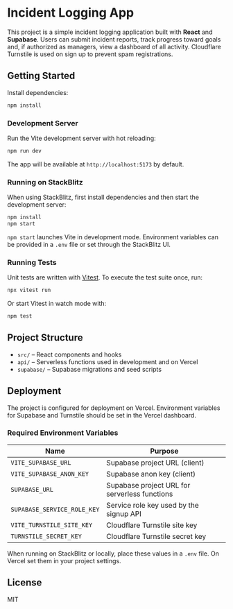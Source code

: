 # Incident Logging App

This project is a simple incident logging application built with **React** and **Supabase**. Users can submit incident reports, track progress toward goals and, if authorized as managers, view a dashboard of all activity. Cloudflare Turnstile is used on sign up to prevent spam registrations.

## Getting Started

Install dependencies:

```bash
npm install
```

### Development Server

Run the Vite development server with hot reloading:

```bash
npm run dev
```

The app will be available at `http://localhost:5173` by default.

### Running on StackBlitz

When using StackBlitz, first install dependencies and then start the development server:

```bash
npm install
npm start
```

`npm start` launches Vite in development mode. Environment variables can be provided in a `.env` file or set through the StackBlitz UI.

### Running Tests

Unit tests are written with [Vitest](https://vitest.dev/). To execute the test suite once, run:

```bash
npx vitest run
```

Or start Vitest in watch mode with:

```bash
npm test
```

## Project Structure

- `src/` – React components and hooks
- `api/` – Serverless functions used in development and on Vercel
- `supabase/` – Supabase migrations and seed scripts

## Deployment

The project is configured for deployment on Vercel. Environment variables for Supabase and Turnstile should be set in the Vercel dashboard.

### Required Environment Variables

| Name | Purpose |
| --- | --- |
| `VITE_SUPABASE_URL` | Supabase project URL (client) |
| `VITE_SUPABASE_ANON_KEY` | Supabase anon key (client) |
| `SUPABASE_URL` | Supabase project URL for serverless functions |
| `SUPABASE_SERVICE_ROLE_KEY` | Service role key used by the signup API |
| `VITE_TURNSTILE_SITE_KEY` | Cloudflare Turnstile site key |
| `TURNSTILE_SECRET_KEY` | Cloudflare Turnstile secret key |

When running on StackBlitz or locally, place these values in a `.env` file. On Vercel set them in your project settings.

## License

MIT
